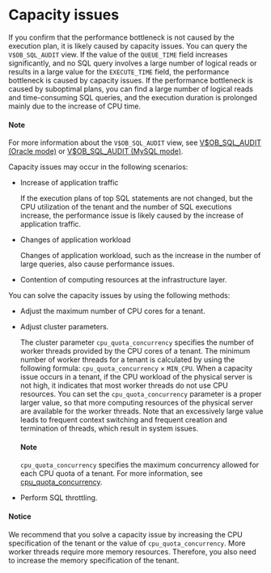 # Capacity issues

If you confirm that the performance bottleneck is not caused by the execution plan, it is likely caused by capacity issues. You can query the `V$OB_SQL_AUDIT` view. If the value of the `QUEUE_TIME` field increases significantly, and no SQL query involves a large number of logical reads or results in a large value for the `EXECUTE_TIME` field, the performance bottleneck is caused by capacity issues. If the performance bottleneck is caused by suboptimal plans, you can find a large number of logical reads and time-consuming SQL queries, and the execution duration is prolonged mainly due to the increase of CPU time.

<main id="notice" type='explain'>
    <h4>Note</h4>
    <p>For more information about the <code>V$OB_SQL_AUDIT</code> view, see <a href="../../../../700.reference/700.system-views/500.system-view-of-oracle-mode/300.performance-view-of-oracle-mode/3000.gv-sql_audit-of-oracle-mode.md">V$OB_SQL_AUDIT (Oracle mode)</a> or <a href="../../../../700.reference/700.system-views/400.system-view-of-mysql-mode/300.performance-view-of-mysql-mode/2200.gv-sql_audit-of-mysql-mode.md">V$OB_SQL_AUDIT (MySQL mode)</a>. </p>
</main>

Capacity issues may occur in the following scenarios:

* Increase of application traffic

   If the execution plans of top SQL statements are not changed, but the CPU utilization of the tenant and the number of SQL executions increase, the performance issue is likely caused by the increase of application traffic.

* Changes of application workload

   Changes of application workload, such as the increase in the number of large queries, also cause performance issues.

* Contention of computing resources at the infrastructure layer.

   <!-- ![Resource contention at the infrastructure layer](https://obbusiness-private.oss-cn-shanghai.aliyuncs.com/doc/img/observer/410-easy/tuning-qps-tps.jpg) -->

You can solve the capacity issues by using the following methods:

* Adjust the maximum number of CPU cores for a tenant.

* Adjust cluster parameters.

   The cluster parameter `cpu_quota_concurrency` specifies the number of worker threads provided by the CPU cores of a tenant. The minimum number of worker threads for a tenant is calculated by using the following formula: `cpu_quota_concurrency` × `MIN_CPU`. When a capacity issue occurs in a tenant, if the CPU workload of the physical server is not high, it indicates that most worker threads do not use CPU resources. You can set the `cpu_quota_concurrency` parameter is a proper larger value, so that more computing resources of the physical server are available for the worker threads. Note that an excessively large value leads to frequent context switching and frequent creation and termination of threads, which result in system issues.

    <main id="notice" type='explain'>
    <h4>Note</h4>
    <p><code>cpu_quota_concurrency</code> specifies the maximum concurrency allowed for each CPU quota of a tenant. For more information, see <a href="../../../../700.reference/800.configuration-items-and-system-variables/100.system-configuration-items/400.tenant-level-configuration-items/5500.cpu_quota_concurrency.md">cpu_quota_concurrency</a>. </p>
    </main>

* Perform SQL throttling.

<main id="notice" type='notice'>
    <h4>Notice</h4>
    <p>We recommend that you solve a capacity issue by increasing the CPU specification of the tenant or the value of <code>cpu_quota_concurrency</code>. More worker threads require more memory resources. Therefore, you also need to increase the memory specification of the tenant. </p>
</main>
